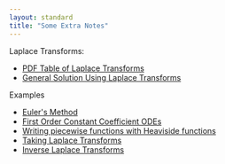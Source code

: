 ```yaml
---
layout: standard
title: "Some Extra Notes"
---
```


Laplace Transforms:

- [PDF Table of Laplace Transforms](LaplaceTransforms/Laplace.Transform.Table.pdf)
- [General Solution Using Laplace Transforms](LaplaceTransforms/genSoln.md)

Examples

- [Euler's Method](/FirstOrder/EulersMethod.md)
- [First Order Constant Coefficient ODEs](/FirstOrder/FirstOrderConstant.md)
- [Writing piecewise functions with Heaviside functions](LaplaceTransforms/stepExamples.md)
- [Taking Laplace Transforms](LaplaceTransforms/forwardExamples)
- [Inverse Laplace Transforms](LaplaceTransforms/inverseExamples.md)

